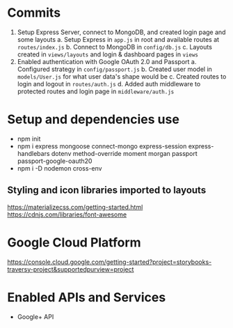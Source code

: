 # Commits

1. Setup Express Server, connect to MongoDB, and created login page and some layouts
   a. Setup Express in `app.js` in root and available routes at `routes/index.js`
   b. Connect to MongoDB in `config/db.js`
   c. Layouts created in `views/layouts` and login & dashboard pages in `views`
2. Enabled authentication with Google OAuth 2.0 and Passport
   a. Configured strategy in `config/passport.js`
   b. Created user model in `models/User.js` for what user data's shape would be
   c. Created routes to login and logout in `routes/auth.js`
   d. Added auth middleware to protected routes and login page in `middleware/auth.js`

# Setup and dependencies use

- npm init
- npm i express mongoose connect-mongo express-session express-handlebars dotenv method-override moment morgan passport passport-google-oauth20
- npm i -D nodemon cross-env

## Styling and icon libraries imported to layouts

https://materializecss.com/getting-started.html
https://cdnjs.com/libraries/font-awesome

# Google Cloud Platform

https://console.cloud.google.com/getting-started?project=storybooks-traversy-project&supportedpurview=project

# Enabled APIs and Services

- Google+ API
